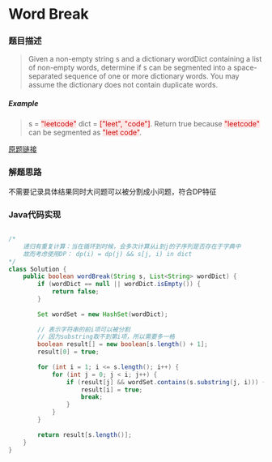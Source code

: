 # Word Break
### 题目描述

>Given a non-empty string s and a dictionary wordDict containing a list of non-empty words, determine if s can be segmented into a space-separated sequence of one or more dictionary words. You may assume the dictionary does not contain duplicate words.

##### Example
>s = <span style="background-color:#ffe6e6"><font color=#cc0000 >"leetcode"</font></span>
dict = <span style="background-color:#ffe6e6"><font color=#cc0000 >["leet", "code"]</font></span>.
Return true because <span style="background-color:#ffe6e6"><font color=#cc0000 >"leetcode"</font></span> can be segmented as <span style="background-color:#ffe6e6"><font color=#cc0000 >"leet code"</font></span>.

[原题链接](https://leetcode.com/problems/word-break/description/)

### 解题思路
不需要记录具体结果同时大问题可以被分割成小问题，符合DP特征
###  Java代码实现

``` java

/*
    递归有重复计算：当在循环到时候，会多次计算从i到j的子序列是否存在于字典中
    故而考虑使用DP： dp(i) = dp(j) && s[j, i) in dict
*/
class Solution {
    public boolean wordBreak(String s, List<String> wordDict) {
        if (wordDict == null || wordDict.isEmpty()) {
            return false;
        }
        
        Set wordSet = new HashSet(wordDict);
        
        // 表示字符串的前i项可以被分割
        // 因为substring取不到第i项，所以需要多一格
        boolean result[] = new boolean[s.length() + 1];
        result[0] = true;
        
        for (int i = 1; i <= s.length(); i++) {
            for (int j = 0; j < i; j++) {
                if (result[j] && wordSet.contains(s.substring(j, i))) {
                    result[i] = true;
                    break;
                }
            }
        }
        
        return result[s.length()];
    }
}
```